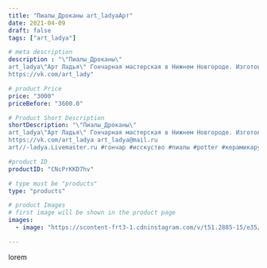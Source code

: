 ```yaml
---
title: "Пиалы_Дроканы art_ladyaАрт"
date: 2021-04-09
draft: false
tags: ["art_ladya"]

# meta description
description : "\"Пиалы_Дроканы\" 
art_ladya\"Арт Ладья\" Гончарная мастерская в Нижнем Новгороде. Изготовление керамики и мастер//-классы по обучению. 
https://vk.com/art_lady"

# product Price
price: "3000"
priceBefore: "3600.0"

# Product Short Description
shortDescription: "\"Пиалы_Дроканы\" 
art_ladya\"Арт Ладья\" Гончарная мастерская в Нижнем Новгороде. Изготовление керамики и мастер//-классы по обучению. 
https://vk.com/art_ladya art_ladya@mail.ru 
art//-ladya.Livemaster.ru #гончар #исскуство #пиалы #potter #керамикаручнаяработа #denseforest #керамиканазаказ #handmade #bowls #керамика #гончарнаяпосуда #эксклюзивнаякерамика #dishes #decor #ceramicar #claygoods #teabowls #earthenware #ceramic #design #beauty #magic #restaurant #ceramicart #tea #glass #clay #авторскаякерамика #дрокон #dragon"

#product ID
productID: "CNcPrKKD7hv"

# type must be "products"
type: "products"

# product Images
# first image will be shown in the product page
images:
  - image: "https://scontent-frt3-1.cdninstagram.com/v/t51.2885-15/e35/170037635_2756623304648726_2736774305511579852_n.jpg?se=7&_nc_ht=scontent-frt3-1.cdninstagram.com&_nc_cat=102&_nc_ohc=bUWvleXEZ9QAX-wpI0I&edm=APU89FABAAAA&ccb=7-4&oh=9c65f691d06e17f419320804e2f2e893&oe=612C10AD&_nc_sid=86f79a&ig_cache_key=MjU0Nzk4MDQyNTcyNjI0NDk3NQ%3D%3D.2-ccb7-4"

---
```

lorem
